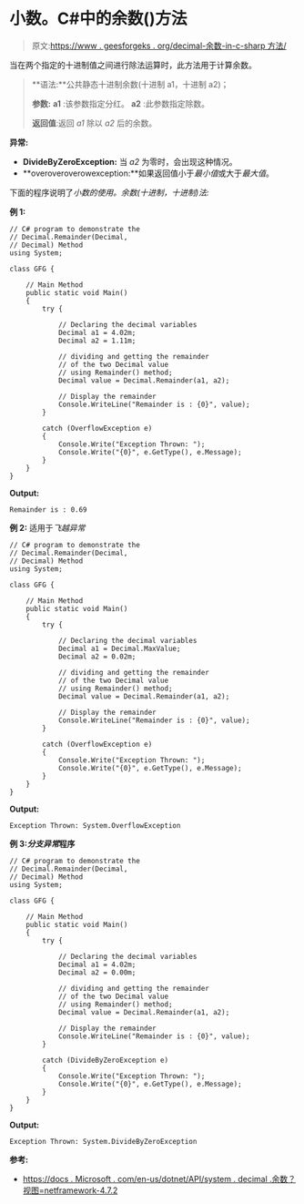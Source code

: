 # 小数。C#中的余数()方法

> 原文:[https://www . geesforgeks . org/decimal-余数-in-c-sharp 方法/](https://www.geeksforgeeks.org/decimal-remainder-method-in-c-sharp/)

当在两个指定的十进制值之间进行除法运算时，此方法用于计算余数。

> **语法:**公共静态十进制余数(十进制 a1，十进制 a2)；
> 
> **参数:**
> **a1** :该参数指定分红。
> **a2** :此参数指定除数。
> 
> **返回值**:返回 *a1* 除以 *a2* 后的余数。

**异常:**

*   **DivideByZeroException:** 当 *a2* 为零时，会出现这种情况。
*   **overoveroverowexception:**如果返回值小于*最小值*或大于*最大值*。

下面的程序说明了*小数的使用。余数(十进制，十进制)法:*

**例 1:**

```
// C# program to demonstrate the
// Decimal.Remainder(Decimal, 
// Decimal) Method
using System;

class GFG {

    // Main Method
    public static void Main()
    {
        try {

            // Declaring the decimal variables
            Decimal a1 = 4.02m;
            Decimal a2 = 1.11m;

            // dividing and getting the remainder
            // of the two Decimal value
            // using Remainder() method;
            Decimal value = Decimal.Remainder(a1, a2);

            // Display the remainder
            Console.WriteLine("Remainder is : {0}", value);
        }

        catch (OverflowException e) 
        {
            Console.Write("Exception Thrown: ");
            Console.Write("{0}", e.GetType(), e.Message);
        }
    }
}
```

**Output:**

```
Remainder is : 0.69

```

**例 2:** 适用于*飞越异常*

```
// C# program to demonstrate the
// Decimal.Remainder(Decimal, 
// Decimal) Method
using System;

class GFG {

    // Main Method
    public static void Main()
    {
        try {

            // Declaring the decimal variables
            Decimal a1 = Decimal.MaxValue;
            Decimal a2 = 0.02m;

            // dividing and getting the remainder
            // of the two Decimal value
            // using Remainder() method;
            Decimal value = Decimal.Remainder(a1, a2);

            // Display the remainder
            Console.WriteLine("Remainder is : {0}", value);
        }

        catch (OverflowException e) 
        {
            Console.Write("Exception Thrown: ");
            Console.Write("{0}", e.GetType(), e.Message);
        }
    }
}
```

**Output:**

```
Exception Thrown: System.OverflowException

```

**例 3:*分支异常*程序**

```
// C# program to demonstrate the
// Decimal.Remainder(Decimal,
// Decimal) Method
using System;

class GFG {

    // Main Method
    public static void Main()
    {
        try {

            // Declaring the decimal variables
            Decimal a1 = 4.02m;
            Decimal a2 = 0.00m;

            // dividing and getting the remainder
            // of the two Decimal value
            // using Remainder() method;
            Decimal value = Decimal.Remainder(a1, a2);

            // Display the remainder
            Console.WriteLine("Remainder is : {0}", value);
        }

        catch (DivideByZeroException e) 
        {
            Console.Write("Exception Thrown: ");
            Console.Write("{0}", e.GetType(), e.Message);
        }
    }
}
```

**Output:**

```
Exception Thrown: System.DivideByZeroException

```

**参考:**

*   [https://docs . Microsoft . com/en-us/dotnet/API/system . decimal .余数？视图=netframework-4.7.2](https://docs.microsoft.com/en-us/dotnet/api/system.decimal.remainder?view=netframework-4.7.2)